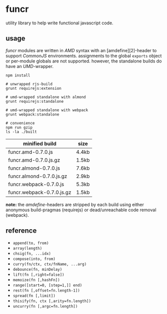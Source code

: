 funcr
=====
utility library to help write functional javascript code.

usage
-----
_funcr_ modules are written in _AMD_ syntax with an [amdefine][2]-header to support
_CommonJS_ environments. assignments to the global `exports` object or per-module
globals are not supported. however, the standalone builds do have an _UMD_-wrapper.
```
npm install

# unwrapped rjs-build
grunt requirejs:extension

# umd-wrapped standalone with almond
grunt requirejs:standalone

# umd-wrapped standalone with webpack
grunt webpack:standalone

# convenience
npm run gzip
ls -la ./built
```

minified build            | size
------------------------- | ----
funcr.amd-0.7.0.js        | 4.4kb
funcr.amd-0.7.0.js.gz     | 1.5kb
funcr.almond-0.7.0.js     | 7.6kb
funcr.almond-0.7.0.js.gz  | 2.9kb
funcr.webpack-0.7.0.js    | 5.3kb
funcr.webpack-0.7.0.js.gz | 1.5kb

__note:__ the _amdefine_-headers are stripped by each build using either anonymous
build-pragmas (requirejs) or dead/unreachable code removal (webpack).

reference
---------------
- `append(to, from)`
- `array(length)`
- `chsig(fn, ...idx)`
- `compose(into, from)`
- `curry(fn/ctx, ctx/fnName, ...arg)`
- `debounce(fn, minDelay)`
- `lift(fn [,right=false])`
- `memoize(fn [,hashFn])`
- `range([start=0, [step=1,]] end)`
- `rest(fn [,offset=fn.length-1])`
- `spread(fn [,limit])`
- `thisify(fn, ctx [,arity=fn.length])`
- `uncurry(fn [,argc=fn.length])`
